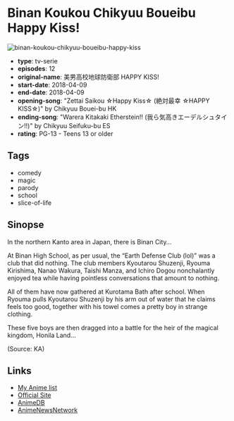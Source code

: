 # Binan Koukou Chikyuu Boueibu Happy Kiss!

![binan-koukou-chikyuu-boueibu-happy-kiss](https://cdn.myanimelist.net/images/anime/1259/91819.jpg)

-   **type**: tv-serie
-   **episodes**: 12
-   **original-name**: 美男高校地球防衛部 HAPPY KISS!
-   **start-date**: 2018-04-09
-   **end-date**: 2018-04-09
-   **opening-song**: "Zettai Saikou ☆Happy Kiss☆ (絶対最幸 ☆HAPPY KISS☆)" by Chikyuu Bouei-bu HK
-   **ending-song**: "Warera Kitakaki Etherstein!! (我ら気高きエーデルシュタイン!!)" by Chikyuu Seifuku-bu ES
-   **rating**: PG-13 - Teens 13 or older

## Tags

-   comedy
-   magic
-   parody
-   school
-   slice-of-life

## Sinopse

In the northern Kanto area in Japan, there is Binan City…

At Binan High School, as per usual, the “Earth Defense Club (lol)” was a club that did nothing. The club members Kyoutarou Shuzenji, Ryouma Kirishima, Nanao Wakura, Taishi Manza, and Ichiro Dogou nonchalantly enjoyed tea while having pointless conversations that amount to nothing.

All of them have now gathered at Kurotama Bath after school. When Ryouma pulls Kyoutarou Shuzenji by his arm out of water that he claims feels too good, together with his towel comes a pretty boy in strange clothing.

These five boys are then dragged into a battle for the heir of the magical kingdom, Honila Land...

(Source: KA)

## Links

-   [My Anime list](https://myanimelist.net/anime/37036/Binan_Koukou_Chikyuu_Boueibu_Happy_Kiss)
-   [Official Site](http://boueibu.com/hk/)
-   [AnimeDB](http://anidb.info/perl-bin/animedb.pl?show=anime&aid=13706)
-   [AnimeNewsNetwork](http://www.animenewsnetwork.com/encyclopedia/anime.php?id=20563)
